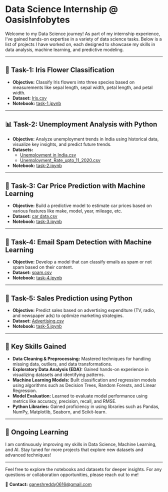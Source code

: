# Data Science Internship @ OasisInfobytes

Welcome to my Data Science journey! As part of my internship experience, I’ve gained hands-on expertise in a variety of data science tasks. Below is a list of projects I have worked on, each designed to showcase my skills in data analysis, machine learning, and predictive modeling.

---

## 🌸 Task-1: Iris Flower Classification

- **Objective:** Classify Iris flowers into three species based on measurements like sepal length, sepal width, petal length, and petal width.
- **Dataset:** [Iris.csv](./task-1/Iris.csv)
- **Notebook:** [task-1.ipynb](./task-1/IRIS%20Flower%20Classification%20task-1.ipynb)

---

## 📊 Task-2: Unemployment Analysis with Python

- **Objective:** Analyze unemployment trends in India using historical data, visualize key insights, and predict future trends.
- **Datasets:** 
  - [Unemployment in India.csv](./task-2/Unemployment%20in%20India.csv)
  - [Unemployment_Rate_upto_11_2020.csv](./task-2/Unemployment_Rate_upto_11_2020.csv)
- **Notebook:** [task-2.ipynb](./task-2/Unemployment%20Analysis%20with%20Python%20task-2.ipynb)

---

## 🚗 Task-3: Car Price Prediction with Machine Learning

- **Objective:** Build a predictive model to estimate car prices based on various features like make, model, year, mileage, etc.
- **Dataset:** [car data.csv](./task-3/car%20data.csv)
- **Notebook:** [task-3.ipynb](./task-3/Car%20Price%20prediction%20with%20Machine%20Learning%20task-3.ipynb)

---

## 📧 Task-4: Email Spam Detection with Machine Learning

- **Objective:** Develop a model that can classify emails as spam or not spam based on their content.
- **Dataset:** [spam.csv](./task-4/spam.csv)
- **Notebook:** [task-4.ipynb](./task-4/Email%20Spam%20Detection%20with%20Machine%20Learning%20task-4.ipynb)

---

## 💼 Task-5: Sales Prediction using Python

- **Objective:** Predict sales based on advertising expenditure (TV, radio, and newspaper ads) to optimize marketing strategies.
- **Dataset:** [Advertising.csv](./task-5/Advertising.csv)
- **Notebook:** [task-5.ipynb](./task-5/Sales%20Prediction%20using%20Python%20task-5.ipynb)

---

## 🧠 Key Skills Gained

- **Data Cleaning & Preprocessing:** Mastered techniques for handling missing data, outliers, and data transformations.
- **Exploratory Data Analysis (EDA):** Gained hands-on experience in visualizing datasets and identifying patterns.
- **Machine Learning Models:** Built classification and regression models using algorithms such as Decision Trees, Random Forests, and Linear Regression.
- **Model Evaluation:** Learned to evaluate model performance using metrics like accuracy, precision, recall, and RMSE.
- **Python Libraries:** Gained proficiency in using libraries such as Pandas, NumPy, Matplotlib, Seaborn, and Scikit-learn.

---

## 🌱 Ongoing Learning

I am continuously improving my skills in Data Science, Machine Learning, and AI. Stay tuned for more projects that explore new datasets and advanced techniques!

---

Feel free to explore the notebooks and datasets for deeper insights. For any questions or collaboration opportunities, please reach out to me!

📧 **Contact:** [ganeshreddy0616@gmail.com](mailto:ganeshreddy0616@gmail.com)

